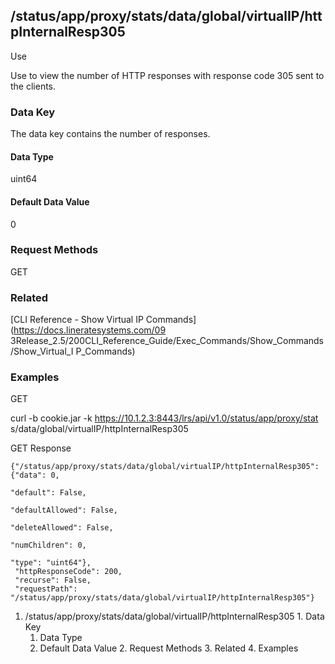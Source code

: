 ## /status/app/proxy/stats/data/global/virtualIP/httpInternalResp305

Use

Use to view the number of HTTP responses with response code 305 sent to the
clients.

### Data Key

The data key contains the number of responses.

#### Data Type

uint64

#### Default Data Value

0

### Request Methods

GET

### Related

[CLI Reference - Show Virtual IP Commands](https://docs.lineratesystems.com/09
3Release_2.5/200CLI_Reference_Guide/Exec_Commands/Show_Commands/Show_Virtual_I
P_Commands)

### Examples

GET

curl -b cookie.jar -k https://10.1.2.3:8443/lrs/api/v1.0/status/app/proxy/stat
s/data/global/virtualIP/httpInternalResp305

GET Response

    
    {"/status/app/proxy/stats/data/global/virtualIP/httpInternalResp305": {"data": 0,
                                                                            "default": False,
                                                                            "defaultAllowed": False,
                                                                            "deleteAllowed": False,
                                                                            "numChildren": 0,
                                                                            "type": "uint64"},
     "httpResponseCode": 200,
     "recurse": False,
     "requestPath": "/status/app/proxy/stats/data/global/virtualIP/httpInternalResp305"}
    

  1. /status/app/proxy/stats/data/global/virtualIP/httpInternalResp305
    1. Data Key
      1. Data Type
      2. Default Data Value
    2. Request Methods
    3. Related
    4. Examples

